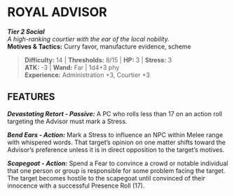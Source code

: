 ﻿---
tier: 2
type: Social
difficulty: 14
hp: 3
stress: 3
---
# ROYAL ADVISOR

***Tier 2 Social***  
*A high-ranking courtier with the ear of the local nobility.*  
**Motives & Tactics:** Curry favor, manufacture evidence, scheme

> **Difficulty:** 14 | **Thresholds:** 8/15 | **HP:** 3 | **Stress:** 3  
> **ATK:** -3 | **Wand:** Far | 1d4+3 phy  
> **Experience:** Administration +3, Courtier +3

## FEATURES

***Devastating Retort - Passive:*** A PC who rolls less than 17 on an action roll targeting the Advisor must mark a Stress.

***Bend Ears - Action:*** Mark a Stress to influence an NPC within Melee range with whispered words. That target’s opinion on one matter shifts toward the Advisor’s preference unless it is in direct opposition to the target’s motives.

***Scapegoat - Action:*** Spend a Fear to convince a crowd or notable individual that one person or group is responsible for some problem facing the target. The target becomes hostile to the scapegoat until convinced of their innocence with a successful Presence Roll (17).
